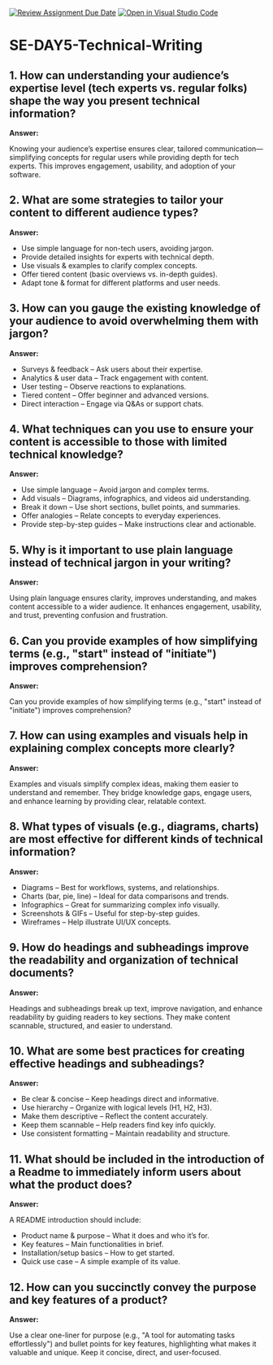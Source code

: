 [![Review Assignment Due Date](https://classroom.github.com/assets/deadline-readme-button-22041afd0340ce965d47ae6ef1cefeee28c7c493a6346c4f15d667ab976d596c.svg)](https://classroom.github.com/a/zsAR-pyY)
[![Open in Visual Studio Code](https://classroom.github.com/assets/open-in-vscode-2e0aaae1b6195c2367325f4f02e2d04e9abb55f0b24a779b69b11b9e10269abc.svg)](https://classroom.github.com/online_ide?assignment_repo_id=18476319&assignment_repo_type=AssignmentRepo)
# SE-DAY5-Technical-Writing
## 1. How can understanding your audience’s expertise level (tech experts vs. regular folks) shape the way you present technical information?

**Answer:**

Knowing your audience’s expertise ensures clear, tailored communication—simplifying concepts for regular users while providing depth for tech experts. This improves engagement, usability, and adoption of your software.

## 2. What are some strategies to tailor your content to different audience types?

**Answer:**

+ Use simple language for non-tech users, avoiding jargon.
+ Provide detailed insights for experts with technical depth.
+ Use visuals & examples to clarify complex concepts.
+ Offer tiered content (basic overviews vs. in-depth guides).
+ Adapt tone & format for different platforms and user needs.

## 3. How can you gauge the existing knowledge of your audience to avoid overwhelming them with jargon?

**Answer:**

+ Surveys & feedback – Ask users about their expertise.
+ Analytics & user data – Track engagement with content.
+ User testing – Observe reactions to explanations.
+ Tiered content – Offer beginner and advanced versions.
+ Direct interaction – Engage via Q&As or support chats.

## 4. What techniques can you use to ensure your content is accessible to those with limited technical knowledge?

**Answer:**

+ Use simple language – Avoid jargon and complex terms.
+ Add visuals – Diagrams, infographics, and videos aid understanding.
+ Break it down – Use short sections, bullet points, and summaries.
+ Offer analogies – Relate concepts to everyday experiences.
+ Provide step-by-step guides – Make instructions clear and actionable.

## 5. Why is it important to use plain language instead of technical jargon in your writing?

**Answer:**

Using plain language ensures clarity, improves understanding, and makes content accessible to a wider audience. It enhances engagement, usability, and trust, preventing confusion and frustration.


## 6. Can you provide examples of how simplifying terms (e.g., "start" instead of "initiate") improves comprehension?

**Answer:**

Can you provide examples of how simplifying terms (e.g., "start" instead of "initiate") improves comprehension?


## 7. How can using examples and visuals help in explaining complex concepts more clearly?

**Answer:**

Examples and visuals simplify complex ideas, making them easier to understand and remember. They bridge knowledge gaps, engage users, and enhance learning by providing clear, relatable context.

## 8. What types of visuals (e.g., diagrams, charts) are most effective for different kinds of technical information?

**Answer:**

+ Diagrams – Best for workflows, systems, and relationships.
+ Charts (bar, pie, line) – Ideal for data comparisons and trends.
+ Infographics – Great for summarizing complex info visually.
+ Screenshots & GIFs – Useful for step-by-step guides.
+ Wireframes – Help illustrate UI/UX concepts.

## 9. How do headings and subheadings improve the readability and organization of technical documents?

**Answer:**

Headings and subheadings break up text, improve navigation, and enhance readability by guiding readers to key sections. They make content scannable, structured, and easier to understand.

## 10. What are some best practices for creating effective headings and subheadings?

**Answer:**

+ Be clear & concise – Keep headings direct and informative.
+ Use hierarchy – Organize with logical levels (H1, H2, H3).
+ Make them descriptive – Reflect the content accurately.
+ Keep them scannable – Help readers find key info quickly.
+ Use consistent formatting – Maintain readability and structure.

## 11. What should be included in the introduction of a Readme to immediately inform users about what the product does?

**Answer:**

A README introduction should include:

+ Product name & purpose – What it does and who it’s for.
+ Key features – Main functionalities in brief.
+ Installation/setup basics – How to get started.
+ Quick use case – A simple example of its value.

## 12. How can you succinctly convey the purpose and key features of a product?

**Answer:**

Use a clear one-liner for purpose (e.g., "A tool for automating tasks effortlessly") and bullet points for key features, highlighting what makes it valuable and unique. Keep it concise, direct, and user-focused.
